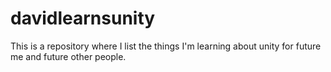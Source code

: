 # davidlearnsunity
This is a repository where I list the things I'm learning about unity for future me and future other people. 
